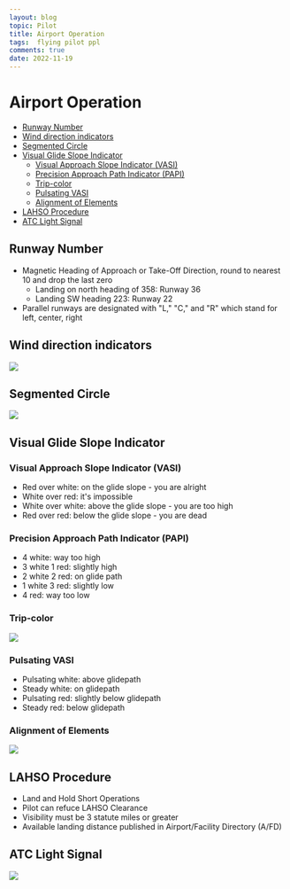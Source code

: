 ```yaml
---
layout: blog
topic: Pilot
title: Airport Operation
tags:  flying pilot ppl
comments: true
date: 2022-11-19
---
```


# Airport Operation

- [Runway Number](#runway-number)
- [Wind direction indicators](#wind-direction-indicators)
- [Segmented Circle](#segmented-circle)
- [Visual Glide Slope Indicator](#visual-glide-slope-indicator)
  - [Visual Approach Slope Indicator (VASI)](#visual-approach-slope-indicator-vasi)
  - [Precision Approach Path Indicator (PAPI)](#precision-approach-path-indicator-papi)
  - [Trip-color](#trip-color)
  - [Pulsating VASI](#pulsating-vasi)
  - [Alignment of Elements](#alignment-of-elements)
- [LAHSO Procedure](#lahso-procedure)
- [ATC Light Signal](#atc-light-signal)
## Runway Number

- Magnetic Heading of Approach or Take-Off Direction, round to nearest 10
and drop the last zero
    - Landing on north heading of 358: Runway 36
    - Landing SW heading 223: Runway 22
- Parallel runways are designated with "L," "C," and "R" which stand for left, center, right

## Wind direction indicators

![](/assets/2022-11-21-18-09-53.png)

## Segmented Circle
![](/assets/2022-11-21-18-17-04.png)

## Visual Glide Slope Indicator

### Visual Approach Slope Indicator (VASI)

- Red over white: on the glide slope - you are alright
- White over red: it's impossible
- White over white: above the glide slope - you are too high
- Red over red: below the glide slope - you are dead

### Precision Approach Path Indicator (PAPI)

- 4 white: way too high
- 3 white 1 red: slightly high
- 2 white 2 red: on glide path
- 1 white 3 red: slightly low
- 4 red: way too low

### Trip-color
![](/assets/2022-11-21-18-41-44.png)

### Pulsating VASI
- Pulsating white: above glidepath
- Steady white: on glidepath
- Pulsating red: slightly below glidepath
- Steady red: below glidepath

### Alignment of Elements

![](/assets/2022-11-21-18-45-40.png)

## LAHSO Procedure
- Land and Hold Short Operations
- Pilot can refuce LAHSO Clearance
- Visibility must be 3 statute miles or greater
- Available landing distance published in Airport/Facility Directory (A/FD)

## ATC Light Signal

![](/assets/2022-11-21-18-54-37.png)